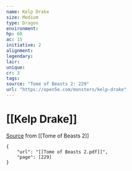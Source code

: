 ```yaml
---
name: Kelp Drake
size: Medium
type: Dragon
environment: 
hp: 60
ac: 15
initiative: 2
alignment: 
legendary: 
lair: 
unique: 
cr: 3
tags: 
source: "Tome of Beasts 2: 229"
url: "https://open5e.com/monsters/kelp-drake"
---
```

# [[Kelp Drake]]

[Source](zotero://open-pdf/library/items/9UQIAB6R?page=229) from [[Tome of Beasts 2]]

```pdf
{
	"url": "[[Tome of Beasts 2.pdf]]",
	"page": [229]
}
```

